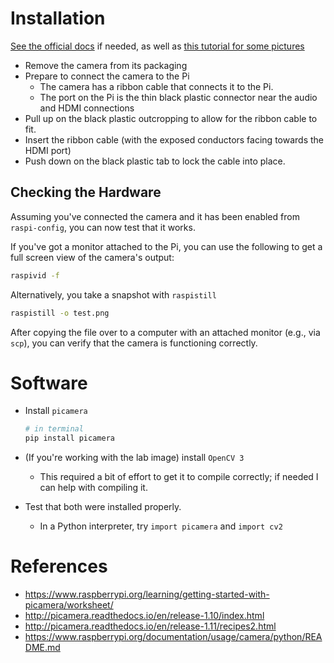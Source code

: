 <!-- 
Author: BB 
Last revised: 2017/01/17 
-->

# Installation

[See the official docs](https://www.raspberrypi.org/documentation/usage/camera/python/README.md) if needed, as well as [this tutorial for some pictures](https://www.raspberrypi.org/learning/getting-started-with-picamera/worksheet/)

- Remove the camera from its packaging
- Prepare to connect the camera to the Pi
  + The camera has a ribbon cable that connects it to the Pi. 
  + The port on the Pi is the thin black plastic connector near the audio and HDMI connections
- Pull up on the black plastic outcropping to allow for the ribbon cable to fit.
- Insert the ribbon cable (with the exposed conductors facing towards the HDMI port)
- Push down on the black plastic tab to lock the cable into place.

## Checking the Hardware

Assuming you've connected the camera and it has been enabled from `raspi-config`, you can now test that it works.

If you've got a monitor attached to the Pi, you can use the following to get a full screen view of the camera's output:

```bash
raspivid -f
```

Alternatively, you take a snapshot with `raspistill`

```bash
raspistill -o test.png
```

After copying the file over to a computer with an attached monitor (e.g., via `scp`), you can verify that the camera is functioning correctly.

# Software

- Install `picamera`
  
  ```bash
  # in terminal
  pip install picamera
  ```

- (If you're working with the lab image) install `OpenCV 3`
  + This required a bit of effort to get it to compile correctly; if needed I can help with compiling it.
- Test that both were installed properly.
  + In a Python interpreter, try `import picamera` and `import cv2`

# References

- https://www.raspberrypi.org/learning/getting-started-with-picamera/worksheet/
- http://picamera.readthedocs.io/en/release-1.10/index.html
- http://picamera.readthedocs.io/en/release-1.11/recipes2.html
- https://www.raspberrypi.org/documentation/usage/camera/python/README.md